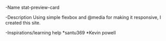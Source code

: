 -Name
stat-preview-card

-Description
Using simple flexbox and @media for making it responsive,
I created this site.

-Inspirations/learning help
*santu369
*Kevin powell

